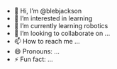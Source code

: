 - 👋 Hi, I’m @blebjackson
- 👀 I’m interested in learning
- 🌱 I’m currently learning robotics
- 💞️ I’m looking to collaborate on ...
- 📫 How to reach me ...
- 😄 Pronouns: ...
- ⚡ Fun fact: ...

<!---
blebjackson/blebjackson is a ✨ special ✨ repository because its `README.md` (this file) appears on your GitHub profile.
You can click the Preview link to take a look at your changes.
--->

